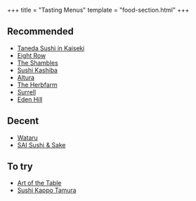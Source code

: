+++
title = "Tasting Menus"
template = "food-section.html"
+++

## Recommended
- [Taneda Sushi in Kaiseki](https://tanedaseattle.com/)
- [Eight Row](https://www.eightrow.com/)
- [The Shambles](https://www.delimeatsbar.com/)
- [Sushi Kashiba](https://sushikashiba.com/)
- [Altura](https://alturarestaurant.com/)
- [The Herbfarm](https://www.theherbfarm.com/)
- [Surrell](https://surrellseattle.com/)
- [Eden Hill](https://www.edenhillrestaurant.com/)

## Decent
- [Wataru](https://wataruseattle.com/)
- [SAI Sushi & Sake](https://www.saisushiandsake.com/)

## To try
- [Art of the Table](https://www.artofthetable.net/)
- [Sushi Kappo Tamura](https://www.sushikappotamura.com/)
